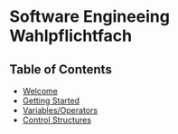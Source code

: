 # Software Engineeing Wahlpflichtfach

## Table of Contents
- [Welcome](https://gitpitch.com/kaitsh/col_neuland_software_eng/welcome)
- [Getting Started](https://gitpitch.com/kaitsh/col_neuland_software_eng/getting_started)
- [Variables/Operators](https://gitpitch.com/kaitsh/col_neuland_software_eng/variables)
- [Control Structures](https://gitpitch.com/kaitsh/col_neuland_software_eng/control)

